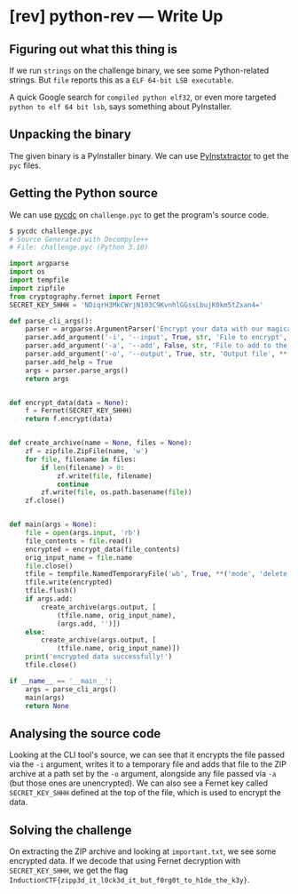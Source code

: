 # [rev] python-rev &mdash; Write Up

## Figuring out what this thing is

If we run `strings` on the challenge binary, we see some Python-related strings. But `file` reports this as a `ELF 64-bit LSB executable`.

A quick Google search for `compiled python elf32`, or even more targeted `python to elf 64 bit lsb`, says something about PyInstaller.

## Unpacking the binary

The given binary is a PyInstaller binary. We can use [PyInstxtractor](https://github.com/extremecoders-re/pyinstxtractor) to get the `pyc` files.

## Getting the Python source

We can use [pycdc](https://github.com/zrax/pycdc) on `challenge.pyc` to get the program's source code.

```bash
$ pycdc challenge.pyc
# Source Generated with Decompyle++
# File: challenge.pyc (Python 3.10)
```

```python
import argparse
import os
import tempfile
import zipfile
from cryptography.fernet import Fernet
SECRET_KEY_SHHH = 'NDiqrH3MkCWrjN103C9KvnhlGGssLbujK0km5tZxan4='

def parse_cli_args():
    parser = argparse.ArgumentParser('Encrypt your data with our magical tooling. ™️  (Outputs a ZIP.)', **('description',))
    parser.add_argument('-i', '--input', True, str, 'File to encrypt', **('required', 'type', 'help'))
    parser.add_argument('-a', '--add', False, str, 'File to add to the ZIP archive', **('required', 'type', 'help'))
    parser.add_argument('-o', '--output', True, str, 'Output file', **('required', 'type', 'help'))
    parser.add_help = True
    args = parser.parse_args()
    return args


def encrypt_data(data = None):
    f = Fernet(SECRET_KEY_SHHH)
    return f.encrypt(data)


def create_archive(name = None, files = None):
    zf = zipfile.ZipFile(name, 'w')
    for file, filename in files:
        if len(filename) > 0:
            zf.write(file, filename)
            continue
        zf.write(file, os.path.basename(file))
    zf.close()


def main(args = None):
    file = open(args.input, 'rb')
    file_contents = file.read()
    encrypted = encrypt_data(file_contents)
    orig_input_name = file.name
    file.close()
    tfile = tempfile.NamedTemporaryFile('wb', True, **('mode', 'delete'))
    tfile.write(encrypted)
    tfile.flush()
    if args.add:
        create_archive(args.output, [
            (tfile.name, orig_input_name),
            (args.add, '')])
    else:
        create_archive(args.output, [
            (tfile.name, orig_input_name)])
    print('encrypted data successfully!')
    tfile.close()

if __name__ == '__main__':
    args = parse_cli_args()
    main(args)
    return None
```

## Analysing the source code

Looking at the CLI tool's source, we can see that it encrypts the file passed via the `-i` argument, writes it to a temporary file and adds that file to the ZIP archive at a path set by the `-o` argument, alongside any file passed via `-a` (but those ones are unencrypted). We can also see a Fernet key called `SECRET_KEY_SHHH` defined at the top of the file, which is used to encrypt the data.

## Solving the challenge

On extracting the ZIP archive and looking at `important.txt`, we see some encrypted data. If we decode that using Fernet decryption with `SECRET_KEY_SHHH`, we get the flag `InductionCTF{zipp3d_it_l0ck3d_it_but_f0rg0t_to_h1de_the_k3y}`.
